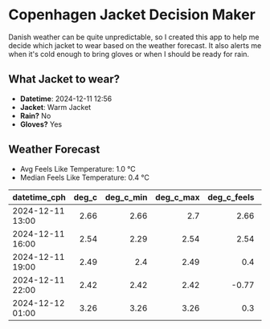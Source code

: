 
# Copenhagen Jacket Decision Maker

Danish weather can be quite unpredictable, so I created this app to help me decide which jacket to wear based on the weather forecast. 
It also alerts me when it's cold enough to bring gloves or when I should be ready for rain.

## What Jacket to wear?

- **Datetime**: 2024-12-11 12:56
- **Jacket**: Warm Jacket
- **Rain?** No
- **Gloves?** Yes

## Weather Forecast
- Avg Feels Like Temperature: 1.0 °C
- Median Feels Like Temperature: 0.4 °C

| datetime_cph     |   deg_c |   deg_c_min |   deg_c_max |   deg_c_feels | weather   | wind   | rain   |
|:-----------------|--------:|------------:|------------:|--------------:|:----------|:-------|:-------|
| 2024-12-11 13:00 |    2.66 |        2.66 |        2.7  |          2.66 | Clouds    | Low    | None   |
| 2024-12-11 16:00 |    2.54 |        2.29 |        2.54 |          2.54 | Clouds    | Low    | None   |
| 2024-12-11 19:00 |    2.49 |        2.4  |        2.49 |          0.4  | Clouds    | Low    | None   |
| 2024-12-11 22:00 |    2.42 |        2.42 |        2.42 |         -0.77 | Clouds    | Low    | None   |
| 2024-12-12 01:00 |    3.26 |        3.26 |        3.26 |          0.3  | Clouds    | Low    | None   |
        